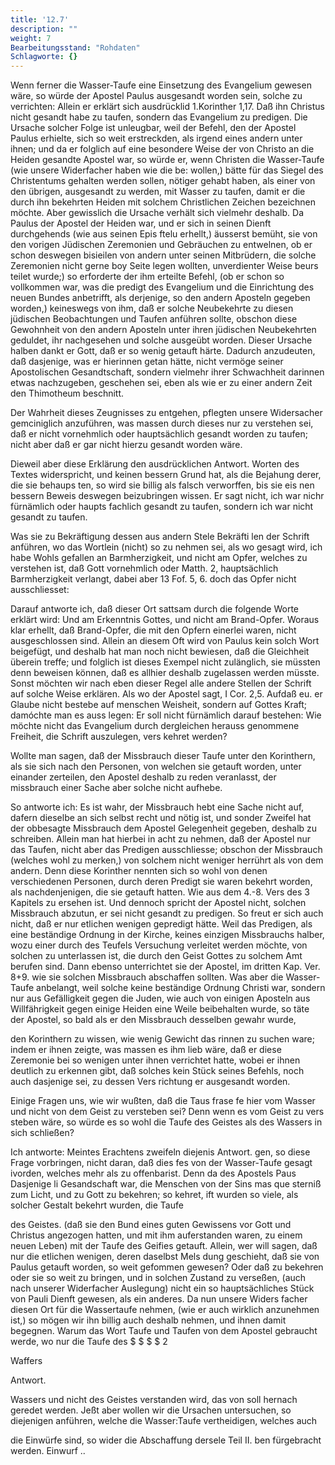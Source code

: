 ```yaml
---
title: '12.7'
description: ""
weight: 7
Bearbeitungsstand: "Rohdaten"
Schlagworte: {}
---
```

<!-- Seite 591 -->


Wenn ferner die Wasser-Taufe eine Einsetzung
des Evangelium gewesen wäre, so würde der Apostel
Paulus ausgesandt worden sein, solche zu verrichten:
Allein er erklärt sich ausdrücklid 1.Korinther 1,17.
Daß ihn Christus nicht gesandt habe zu taufen,
sondern das Evangelium zu predigen. Die Ursache
solcher Folge ist unleugbar, weil der Befehl,
den der Apostel Paulus erhielte, sich so weit erstreckden,
als irgend eines andern unter ihnen; und da er
folglich auf eine besondere Weise der von Christo an
die Heiden gesandte Apostel war, so würde er, wenn<!-- Seite 592 -->
Christen die Wasser-Taufe (wie unsere Widerfacher haben
wie die be: wollen,) bätte für das Siegel des Christentums gehalten
werden sollen, nötiger gehabt haben, als einer
von den übrigen, ausgesandt zu werden, mit Wasser
zu taufen, damit er die durch ihn bekehrten Heiden
mit solchem Christlichen Zeichen bezeichnen möchte.
Aber gewisslich die Ursache verhält sich vielmehr deshalb.
Da Paulus der Apostel der Heiden war, und er sich
in seinen Dienft durchgehends (wie aus seinen Epis
ftelu erhellt,) äusserst bemüht, sie von den vorigen
Jüdischen Zeremonien und Gebräuchen zu entwelnen,
ob er schon deswegen bisieilen von andern unter
seinen Mitbrüdern, die solche Zeremonien nicht gerne
boy Seite legen wollten, unverdienter Weise beurs
teilet wurde;) so erforderte der ihm erteilte Befehl,
(ob er schon so vollkommen war, was die predigt
des Evangelium und die Einrichtung des neuen
Bundes anbetrifft, als derjenige, so den andern Aposteln
gegeben worden,) keineswegs von ihm, daß er
solche Neubekehrte zu diesen jüdischen Beobachtungen
und Taufen anführen sollte, obschon diese Gewohnheit
von den andern Aposteln unter ihren jüdischen
Neubekehrten geduldet, ihr nachgesehen und solche
ausgeübt worden. Dieser Ursache halben dankt
er Gott, daß er so wenig getauft härte. Dadurch
anzudeuten, daß dasjenige, was er hierinnen
getan hätte, nicht vermöge seiner Apostolischen Gesandtschaft,
sondern vielmehr ihrer Schwachheit darinnen
etwas nachzugeben, geschehen sei, eben als wie
er zu einer andern Zeit den Thimotheum beschnitt.

Der Wahrheit dieses Zeugnisses zu entgehen, pflegten
unsere Widersacher gemciniglich anzuführen, was
massen durch dieses nur zu verstehen sei, daß er
nicht vornehmlich oder hauptsächlich gesandt<!-- Seite 593 -->
worden zu taufen; nicht aber daß er gar nicht
hierzu gesandt worden wäre.

Dieweil aber diese Erklärung den ausdrücklichen Antwort. Worten des Textes widerspricht, und keinen bessern Grund hat, als die Bejahung derer, die sie behaups ten, so wird sie billig als falsch verworffen, bis sie eis nen bessern Beweis deswegen beizubringen wissen. Er sagt nicht, ich war nichr fürnämlich oder haupts fachlich gesandt zu taufen, sondern ich war nicht gesandt zu taufen.

Was sie zu Bekräftigung dessen aus andern Stele Bekräfti len der Schrift anführen, wo das Wortlein (nicht) so zu nehmen sei, als wo gesagt wird, ich habe Wohls gefallen an Barmherzigkeit, und nicht am Opfer, welches zu verstehen ist, daß Gott vornehmlich oder Matth. 2, hauptsächlich Barmherzigkeit verlangt, dabei aber 13 Fof. 5, 6. doch das Opfer nicht ausschliesset:

Darauf antworte ich, daß dieser Ort sattsam durch
die folgende Worte erklärt wird: Und am Erkenntnis
Gottes, und nicht am Brand-Opfer. Woraus
klar erhellt, daß Brand-Opfer, die mit den
Opfern einerlei waren, nicht ausgeschlossen sind. Allein
an diesem Oft wird von Paulus kein solch Wort
beigefügt, und deshalb hat man noch nicht bewiesen,
daß die Gleichheit überein treffe; und folglich ist
dieses Exempel nicht zulänglich, sie müssten denn beweisen
können, daß es allhier deshalb zugelassen werden müsste.
Sonst möchten wir nach eben dieser Regel alle
andere Stellen der Schrift auf solche Weise erklären.
Als wo der Apostel sagt, I Cor. 2,5. Aufdaß eu. er Glaube nicht bestebe auf menschen Weisheit, sondern auf Gottes Kraft; damóchte man es auss legen: Er soll nicht fürnämlich darauf bestehen: Wie möchte nicht das Evangelium durch dergleichen herauss genommene Freiheit, die Schrift auszulegen, vers kehret werden?

<!-- Seite 594 -->
Wollte man sagen, daß der Missbrauch dieser
Taufe unter den Korinthern, als sie sich nach den
Personen, von welchen sie getauft worden, unter
einander zerteilen, den Apostel deshalb zu reden
veranlasst, der missbrauch einer Sache aber solche
nicht aufhebe.

So antworte ich: Es ist wahr, der Missbrauch hebt
eine Sache nicht auf, dafern dieselbe an sich selbst
recht und nötig ist, und sonder Zweifel hat der obbesagte
Missbrauch dem Apostel Gelegenheit gegeben,
deshalb zu schreiben. Allein man hat hierbei in acht zu
nehmen, daß der Apostel nur das Taufen, nicht aber
das Predigen ausschliesse; obschon der Missbrauch
(welches wohl zu merken,) von solchem nicht weniger
herrührt als von dem andern. Denn diese Korinther
nennten sich so wohl von denen verschiedenen
Personen, durch deren Predigt sie waren bekehrt worden,
als nachdenjenigen, die sie getauft hatten. Wie
aus dem 4.-8. Vers des 3 Kapitels zu
ersehen ist. Und dennoch spricht der Apostel nicht,
solchen Missbrauch abzutun, er sei nicht gesandt
zu predigen. So freut er sich auch nicht, daß er
nur etlichen wenigen gepredigt hätte. Weil das
Predigen, als eine beständige Ordnung in der Kirche,
keines einzigen Missbrauchs halber, wozu einer
durch des Teufels Versuchung verleitet werden möchte,
von solchen zu unterlassen ist, die durch den Geist
Gottes zu solchem Amt berufen sind. Dann ebenso
unterrichtet sie der Apostel, im dritten Kap. Ver. 8+9.
wie sie solchen Missbrauch abschaffen sollten. Was
aber die Wasser-Taufe anbelangt, weil solche keine
beständige Ordnung Christi war, sondern nur aus
Gefälligkeit gegen die Juden, wie auch von einigen
Aposteln aus Willfährigkeit gegen einige Heiden eine
Weile beibehalten wurde, so täte der Apostel, so
bald als er den Missbrauch desselben gewahr wurde,<!-- Seite 595 -->


den Korinthern zu wissen, wie wenig Gewicht das rinnen zu suchen ware; indem er ihnen zeigte, was massen es ihm lieb wäre, daß er diese Zeremonie bei so wenigen unter ihnen verrichtet hatte, wobei er ihnen deutlich zu erkennen gibt, daß solches kein Stück seines Befehls, noch auch dasjenige sei, zu dessen Vers richtung er ausgesandt worden.

Einige Fragen uns, wie wir wußten, daß die Taus frase fe hier vom Wasser und nicht von dem Geist zu versteben sei? Denn wenn es vom Geist zu vers steben wäre, so würde es so wohl die Taufe des Geistes als des Wassers in sich schließen?

Ich antworte: Meintes Erachtens zweifeln diejenis Antwort. gen, so diese Frage vorbringen, nicht daran, daß dies fes von der Wasser-Taufe gesagt ivorden, welches mehr als zu offenbarist. Denn da des Apostels Paus Dasjenige li Gesandschaft war, die Menschen von der Sins mas que sterniß zum Licht, und zu Gott zu bekehren; so kehret, ift wurden so viele, als solcher Gestalt bekehrt wurden, die Taufe

des Geistes. (daß sie den Bund eines guten Gewissens vor Gott und Christus angezogen hatten, und mit ihm auferstanden waren, zu einem neuen Leben) mit der Taufe des Geifies getauft. Allein, wer will sagen, daß nur die etlichen wenigen, deren daselbst Mels dung geschieht, daß sie von Paulus getauft worden, so weit gefommen gewesen? Oder daß zu bekehren oder sie so weit zu bringen, und in solchen Zustand zu verseßen, (auch nach unserer Widerfacher Auslegung) nicht ein so hauptsächliches Stück von Pauli Dienft gewesen, als ein anderes. Da nun unsere Widers facher diesen Ort für die Wassertaufe nehmen, (wie er auch wirklich anzunehmen ist,) so mögen wir ihn billig auch deshalb nehmen, und ihnen damit begegnen. Warum das Wort Taufe und Taufen von dem Apostel gebraucht werde, wo nur die Taufe des $ $ $ $ 2

Waffers

Antwort.
<!-- Seite 596 -->
Wassers und nicht des Geistes verstanden wird, das von soll hernach geredet werden. Jeßt aber wollen wir die Ursachen untersuchen, so diejenigen anführen, welche die Wasser:Taufe vertheidigen, welches auch

die Einwürfe sind, so wider die Abschaffung dersele Teil II. ben fürgebracht werden. Einwurf ..
